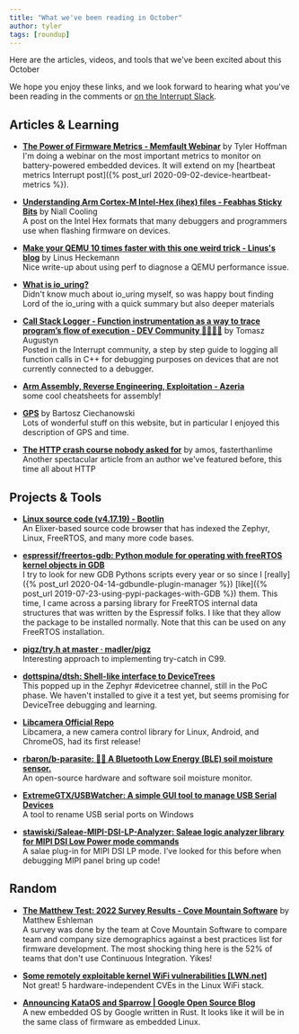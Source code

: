 ```yaml
---
title: "What we've been reading in October"
author: tyler
tags: [roundup]
---
```


<!-- excerpt start -->

Here are the articles, videos, and tools that we've been excited about this
October

<!-- excerpt end -->

We hope you enjoy these links, and we look forward to hearing what you've been
reading in the comments or [on the Interrupt Slack](https://interrupt-slack.herokuapp.com/).

## Articles & Learning

- [**The Power of Firmware Metrics - Memfault Webinar**](https://go.memfault.com/webinar-power-of-metrics-monitoring-battery-life-connectivity-power-consumption) by Tyler Hoffman<br>
  I'm doing a webinar on the most important metrics to monitor on battery-powered embedded devices. It will extend on my [heartbeat metrics Interrupt post]({% post_url 2020-09-02-device-heartbeat-metrics %}).

- [**Understanding Arm Cortex-M Intel-Hex (ihex) files - Feabhas Sticky Bits**](https://blog.feabhas.com/2022/10/understanding-arm-cortex-m-intel-hex-ihex-files/) by Niall Cooling<br>
  A post on the Intel Hex formats that many debuggers and programmers use when flashing firmware on devices.

- [**Make your QEMU 10 times faster with this one weird trick - Linus's blog**](https://linus.schreibt.jetzt/posts/qemu-9p-performance.html) by Linus Heckemann<br>
  Nice write-up about using perf to diagnose a QEMU performance issue.

- [**What is io_uring?**](https://unixism.net/loti/what_is_io_uring.html)<br>
  Didn't know much about io_uring myself, so was happy bout finding Lord of the io_uring with a quick summary but also deeper materials

- [**Call Stack Logger - Function instrumentation as a way to trace program’s flow of execution - DEV Community 👩‍💻👨‍💻**](https://dev.to/taugustyn/call-stack-logger-function-instrumentation-as-a-way-to-trace-programs-flow-of-execution-419a) by Tomasz Augustyn<br>
  Posted in the Interrupt community, a step by step guide to logging all function calls in C++ for debugging purposes on devices that are not currently connected to a debugger.

- [**Arm Assembly, Reverse Engineering, Exploitation - Azeria**](https://azeria.gumroad.com/)<br>
  some cool cheatsheets for assembly!

- [**GPS**](https://ciechanow.ski/gps) by Bartosz Ciechanowski<br>
  Lots of wonderful stuff on this website, but in particular I enjoyed this description of GPS and time.

- [**The HTTP crash course nobody asked for**](https://fasterthanli.me/articles/the-http-crash-course-nobody-asked-for) by amos, fasterthanlime<br>
  Another spectacular article from an author we've featured before, this time all about HTTP

## Projects & Tools

- [**Linux source code (v4.17.19) - Bootlin**](https://elixir.bootlin.com/linux/v4.17.19/source)<br>
  An Elixer-based source code browser that has indexed the Zephyr, Linux, FreeRTOS, and many more code bases.

- [**espressif/freertos-gdb: Python module for operating with freeRTOS kernel objects in GDB**](https://github.com/espressif/freertos-gdb)<br>
  I try to look for new GDB Pythons scripts every year or so since I [really]({% post_url 2020-04-14-gdbundle-plugin-manager %}) [like]({% post_url 2019-07-23-using-pypi-packages-with-GDB %}) them. This time, I came across a parsing library for FreeRTOS internal data structures that was written by the Espressif folks. I like that they allow the package to be installed normally. Note that this can be used on any FreeRTOS installation.

- [**pigz/try.h at master · madler/pigz**](https://github.com/madler/pigz/blob/master/try.h)<br>
  Interesting approach to implementing try-catch in C99.

- [**dottspina/dtsh: Shell-like interface to DeviceTrees**](https://github.com/dottspina/dtsh)<br>
  This popped up in the Zephyr #devicetree channel, still in the PoC phase. We haven't installed to give it a test yet, but seems promising for DeviceTree debugging and learning.

- [**Libcamera Official Repo**](https://git.libcamera.org/libcamera/libcamera.git/tree/README.rst)<br>
  Libcamera, a new camera control library for Linux, Android, and ChromeOS, had its first release!

- [**rbaron/b-parasite: 🌱💧 A Bluetooth Low Energy (BLE) soil moisture sensor.**](https://github.com/rbaron/b-parasite)<br>
  An open-source hardware and software soil moisture monitor.

- [**ExtremeGTX/USBWatcher: A simple GUI tool to manage USB Serial Devices**](https://github.com/ExtremeGTX/USBWatcher)<br>
  A tool to rename USB serial ports on Windows

- [**stawiski/Saleae-MIPI-DSI-LP-Analyzer: Saleae logic analyzer library for MIPI DSI Low Power mode commands**](https://github.com/stawiski/Saleae-MIPI-DSI-LP-Analyzer)<br>
  A salae plug-in for MIPI DSI LP mode. I’ve looked for this before when debugging MIPI panel bring up code!

## Random

- [**The Matthew Test: 2022 Survey Results - Cove Mountain Software**](https://covemountainsoftware.com/2022/10/27/the-matthew-test-2022-survey-results/) by Matthew Eshleman<br>
  A survey was done by the team at Cove Mountain Software to compare team and company size demographics against a best practices list for firmware development. The most shocking thing here is the 52% of teams that don't use Continuous Integration. Yikes!

- [**Some remotely exploitable kernel WiFi vulnerabilities [LWN.net]**](https://lwn.net/Articles/911062/)<br>
  Not great! 5 hardware-independent CVEs in the Linux WiFi stack.

- [**Announcing KataOS and Sparrow | Google Open Source Blog**](https://opensource.googleblog.com/2022/10/announcing-kataos-and-sparrow.html)<br>
  A new embedded OS by Google written in Rust. It looks like it will be in the same class of firmware as embedded Linux.
